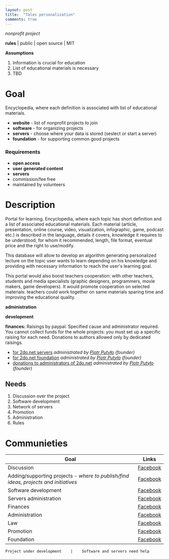 ```yaml
---
layout: post
title:  "Tales personalization"
comments: true
---
```


*nonprofit project*

**rules** | public | open source | MIT

**Assumptions**
1. Information is crucial for education
2. List of educational materials is necessary
3. TBD

# **Goal**
Encyclopedia, where each definition is associated with list of educational materials.  
* **website** - list of nonprofit projects to join
* **software** - for organizing projects 
* **servers** - choose where your data is stored (seslect or start a server)
* **foundation** - for supporting common good projects 

### Requirements

* **open access**
* **user generated content**
* **servers**
* commission/fee free 
* maintained by volunteers 

# Description
Portal for learning. Encyclopedia, where each topic has short definition and a list of associated educational materials. Each material (article, presentation, online course, video, visualization, infographic, game, podcast etc.) is described in the language, details it covers, knowledge it requires to be understood, for whom it recommended, length, file format, eventual price and the right to use/modify.

This database will allow to develop an algorithm generating personalized lecture on the topic user wants to learn depending on his knowledge and providing with necessary information to reach the user's learning goal.

This portal would also boost teachers cooperation: with other teachers, students and media specialists (graphic designers, programmers, movie makers, game developers). It would promote cooperation on  selected materials: teachers could work together on same materials sparing time and improving the educational quality.

**administration**

**development**

**finances:** Raisings by paypal. Specified cause and administrator required. You cannot collect funds for the whole projects: you must set up a specific raising for each need. Donations to authors allowed only by dedicated raisings.
* [for 2do.net servers]() *administrated by [Piotr Putyło]() (founder)*
* [for 2do.net foundation]() *administrated by [Piotr Putyło]() (founder)*
* [donations to administrators of 2do.net]() *administrated by [Piotr Putyło]() (founder)*


## Needs
1. Discussion over the project
2. Software development 
3. Network of servers
4. Promotion
5. Administration
6. Rules 

# **Communieties**

Goal | Links 
| ----- | ---- | 
Discussion | [Facebook]() | [Reddit]() | [Discord]() | [GitHub]()
Adding/supporting projects - *where to publish/find ideas, projects and initiatives* | [Facebook]() | [Reddit]() | [Discord]() | [GitHub]()
Software development | [Facebook]() | [Reddit]() | [Discord]() | [GitHub]()
Servers administration | [Facebook]() | [Reddit]() | [Discord]() | [GitHub]()
Finances | [Facebook]() | [Reddit]() | [Discord]() | [GitHub]()
Administration | [Facebook]() | [Reddit]() | [Discord]() | [GitHub]()
Law | [Facebook]() | [Reddit]() | [Discord]() | [GitHub]()
Promotion | [Facebook]() | [Reddit]() | [Discord]() | [GitHub]()
Foundation | [Facebook]() | [Reddit]() | [Discord]() | [GitHub]()



    Project under development    |    Software and servers need help
